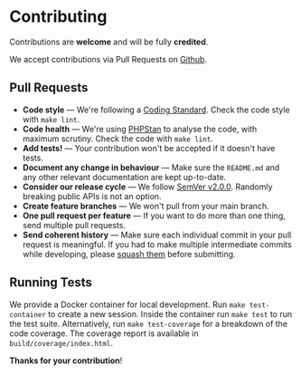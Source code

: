 # Contributing

Contributions are **welcome** and will be fully **credited**.

We accept contributions via Pull Requests on [Github](https://github.com/ICanBoogie/Common).

## Pull Requests

- **Code style** — We're following a [Coding Standard][]. Check the code style with `make lint`.
- **Code health** — We're using [PHPStan][] to analyse the code, with maximum scrutiny. Check the code with `make lint`.
- **Add tests!** — Your contribution won't be accepted if it doesn't have tests.
- **Document any change in behaviour** — Make sure the `README.md` and any other relevant documentation are kept
  up-to-date.
- **Consider our release cycle** — We follow [SemVer v2.0.0](http://semver.org/). Randomly breaking public APIs is not
  an option.
- **Create feature branches** — We won't pull from your main branch.
- **One pull request per feature** — If you want to do more than one thing, send multiple pull requests.
- **Send coherent history** — Make sure each individual commit in your pull request is meaningful. If you had to make
  multiple intermediate commits while developing, please [squash them][git-squash] before submitting.

## Running Tests

We provide a Docker container for local development. Run `make test-container` to create a new session. Inside the
container run `make test` to run the test suite. Alternatively, run `make test-coverage` for a breakdown of the code
coverage. The coverage report is available in `build/coverage/index.html`.

**Thanks for your contribution**!


[Coding Standard]: phpcs.xml
[git-squash]: http://www.git-scm.com/book/en/v2/Git-Tools-Rewriting-History#Changing-Multiple-Commit-Messages
[PHPStan]: https://phpstan.org/user-guide/getting-started
